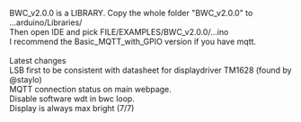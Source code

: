 BWC_v2.0.0 is a LIBRARY. Copy the whole folder "BWC_v2.0.0" to ...arduino/Libraries/<br>
Then open IDE and pick FILE/EXAMPLES/BWC_v2.0.0/...ino<br>
I recommend the Basic_MQTT_with_GPIO version if you have mqtt.<br>
<br>
Latest changes<br>
  LSB first to be consistent with datasheet for displaydriver TM1628 (found by @staylo)<br>
  MQTT connection status on main webpage.<br>
  Disable software wdt in bwc loop.<br>
  Display is always max bright (7/7)<br>

